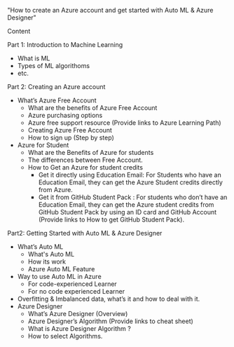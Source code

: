 "How to create an Azure account and get started with Auto ML & Azure Designer"

Content 

Part 1: Introduction to Machine Learning
  + What is ML
  + Types of ML algorithoms
  + etc. 

Part 2: Creating an Azure account 
  + What’s Azure Free Account 
    - What are the benefits of Azure Free Account
    - Azure purchasing options
    - Azure free support resource (Provide links to Azure Learning Path)
    - Creating Azure Free Account 
    - How to sign up (Step by step)
  + Azure for Student 
    - What are the Benefits of Azure for students
    - The differences between Free Account.
    - How to Get an Azure for student credits
      - Get it directly using Education Email: For Students who have an Education Email, they can get the Azure Student credits directly from Azure. 
      - Get it from GitHub Student Pack : For students who don’t have an Education Email, they can get the Azure student credits from GitHub Student Pack by using an ID card and GitHub Account               (Provide links to How to get GitHub Student Pack).

Part2: Getting Started with Auto ML & Azure Designer 
  + What’s Auto ML 
    - What's Auto ML
    - How its work
    - Azure Auto ML Feature
  + Way to use Auto ML in Azure
    - For code-experienced Learner
    - For no code experienced Learner
  + Overfitting & Imbalanced data, what’s it and how to deal with it.
  + Azure Designer 
    - What’s Azure Designer (Overview)
    - Azure Designer’s Algorithm (Provide links to cheat sheet) 
    - What is Azure Designer Algorithm ?
    - How to select Algorithms.


